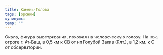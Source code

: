 ```yaml
---
title: Камень-Голова
tags: [ороним]
synonyms:
temp: ""
---
```


Скала, фигура выветривания, похожая на человеческую голову. На юж. отроге г.
Ат-Баш, в 0,5 км к СВ от нп Голубой Залив (Ялт.), в 1,2 км. к С от обсерватории.
